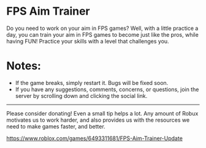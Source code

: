 # FPS Aim Trainer

Do you need to work on your aim in FPS games? Well, with a little practice a day, you can train your aim in FPS games to become just like the pros, while having FUN! Practice your skills with a level that challenges you.

# Notes:
- If the game breaks, simply restart it. Bugs will be fixed soon.
- If you have any suggestions, comments, concerns, or questions, join the server by scrolling down and clicking the social link.

-----------------------------------------------------------

Please consider donating! Even a small tip helps a lot. Any amount of Robux motivates us to work harder, and also provides us with the resources we need to make games faster, and better.

https://www.roblox.com/games/6493311681/FPS-Aim-Trainer-Update
